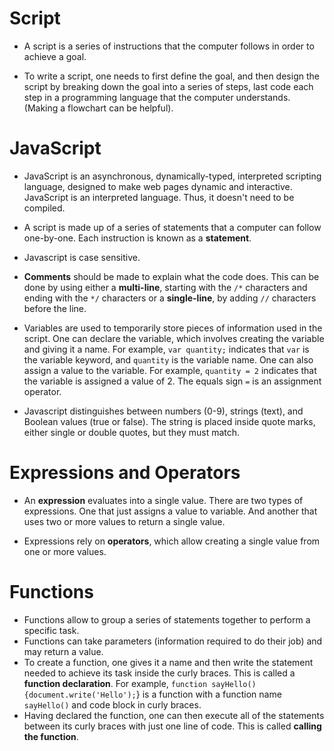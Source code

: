 # Script
* A script is a series of instructions that the computer follows in order to achieve a goal.

* To write a script, one needs to first define the goal, and then design the script by breaking down the goal into a series of steps, last code each step in a programming language that the computer understands. (Making a flowchart can be helpful).

# JavaScript

* JavaScript is an asynchronous, dynamically-typed, interpreted scripting language, designed to make web pages dynamic and interactive. JavaScript is an interpreted language. Thus, it doesn't need to be compiled.

* A script is made up of a series of statements that a computer can follow one-by-one. Each instruction is known as a **statement**.

* Javascript is case sensitive.

* **Comments** should be made to explain what the code does. This can be done by using either a **multi-line**, starting with the `/*` characters and ending with the `*/` characters or a **single-line**, by adding `//` characters before the line.

* Variables are used to temporarily store pieces of information used in the script. One can declare the variable, which involves creating the variable and giving it a name. For example, `var quantity;` indicates that `var` is the variable keyword, and `quantity` is the variable name. One can also assign a value to the variable. For example, `quantity = 2` indicates that the variable is assigned a value of 2. The equals sign `=` is an assignment operator. 

* Javascript distinguishes between numbers (0-9), strings (text), and Boolean values (true or false). The string is placed inside quote marks, either single or double quotes, but they must match.

# Expressions and Operators
* An **expression** evaluates into a single value. There are two types of expressions. One that just assigns a value to variable. And another that uses two or more values to return a single value.

* Expressions rely on **operators**, which allow creating a single value from one or more values.

# Functions
* Functions allow to group a series of statements together to perform a specific task.
* Functions can take parameters (information required to do their job) and may return a value.
* To create a function, one gives it a name and then write the statement needed to achieve its task inside the curly braces. This is called a **function declaration**. For example, `function sayHello(){document.write('Hello');`} is a function with a function name `sayHello()` and code block in curly braces.
* Having declared the function, one can then execute all of the statements between its curly braces with just one line of code. This is called **calling the function**.